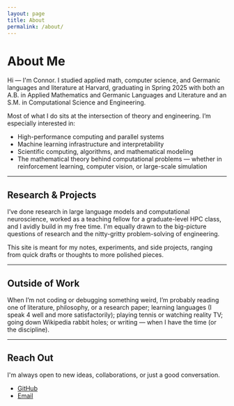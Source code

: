```yaml
---
layout: page
title: About
permalink: /about/
---
```


# About Me

Hi — I'm Connor. I studied applied math, computer science, and Germanic languages and literature at Harvard, graduating in Spring 2025 with both an A.B. in Applied Mathematics and Germanic Languages and Literature and an S.M. in Computational Science and Engineering.

Most of what I do sits at the intersection of theory and engineering. I’m especially interested in:

- High-performance computing and parallel systems  
- Machine learning infrastructure and interpretability  
- Scientific computing, algorithms, and mathematical modeling  
- The mathematical theory behind computational problems — whether in reinforcement learning, computer vision, or large-scale simulation

---

## Research & Projects

I’ve done research in large language models and computational neuroscience, worked as a teaching fellow for a graduate-level HPC class, and I avidly build in my free time. I'm equally drawn to the big-picture questions of research and the nitty-gritty problem-solving of engineering.

This site is meant for my notes, experiments, and side projects, ranging from quick drafts or thoughts to more polished pieces.

---

## Outside of Work

When I’m not coding or debugging something weird, I’m probably reading one of literature, philosophy, or a research paper; learning languages (I speak 4 well and more satisfactorily); playing tennis or watching reality TV; going down Wikipedia rabbit holes; or writing — when I have the time (or the discipline).

---

## Reach Out

I'm always open to new ideas, collaborations, or just a good conversation.

- [GitHub](https://github.com/connorbuchheit)  
- [Email](mailto:connorbuchheit@gmail.com)
